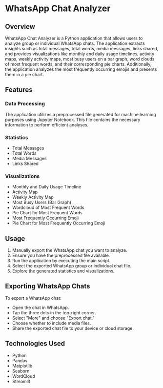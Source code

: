 # WhatsApp Chat Analyzer

## Overview
WhatsApp Chat Analyzer is a Python application that allows users to analyze group or individual WhatsApp chats. The application extracts insights such as total messages, total words, media messages, links shared, and provides visualizations like monthly and daily usage timelines, activity maps, weekly activity maps, most busy users on a bar graph, word clouds of most frequent words, and their corresponding pie charts. Additionally, the application analyzes the most frequently occurring emojis and presents them in a pie chart.

## Features

### Data Processing
The application utilizes a preprocessed file generated for machine learning purposes using Jupyter Notebook. This file contains the necessary information to perform efficient analyses.

### Statistics
- Total Messages
- Total Words
- Media Messages
- Links Shared

### Visualizations
- Monthly and Daily Usage Timeline
- Activity Map
- Weekly Activity Map
- Most Busy Users (Bar Graph)
- Wordcloud of Most Frequent Words
- Pie Chart for Most Frequent Words
- Most Frequently Occurring Emoji
- Pie Chart for Most Frequently Occurring Emoji

## Usage
1. Manually export the WhatsApp chat you want to analyze.
2. Ensure you have the preprocessed file available.
3. Run the application by executing the main script.
4. Select the exported WhatsApp group or individual chat file.
5. Explore the generated statistics and visualizations.

## Exporting WhatsApp Chats
To export a WhatsApp chat:
- Open the chat in WhatsApp.
- Tap the three dots in the top-right corner.
- Select "More" and choose "Export chat."
- Choose whether to include media files.
- Share the exported chat file to your device or cloud storage.

## Technologies Used
- Python
- Pandas
- Matplotlib
- Seaborn
- WordCloud
- Streamlit


